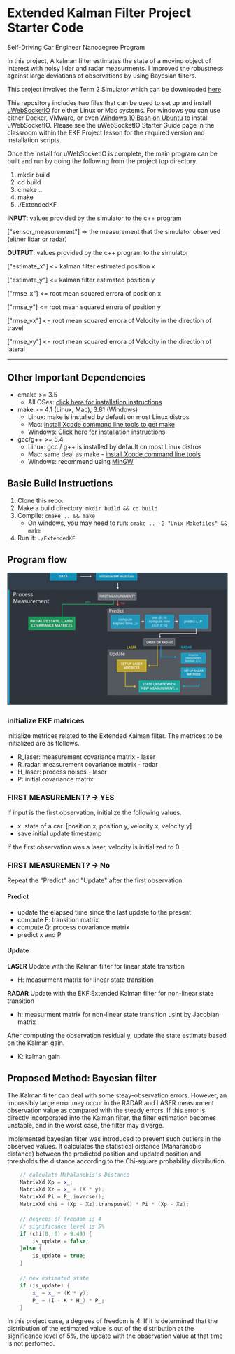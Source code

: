 # Extended Kalman Filter Project Starter Code

[flow]: ./Pics/sensorflow.png "flow"

Self-Driving Car Engineer Nanodegree Program

In this project, A kalman filter estimates the state of a moving object of interest with noisy lidar and radar measurments.
I improved the robustness against large deviations of observations by using Bayesian filters.

This project involves the Term 2 Simulator which can be downloaded [here](https://github.com/udacity/self-driving-car-sim/releases).

This repository includes two files that can be used to set up and install [uWebSocketIO](https://github.com/uWebSockets/uWebSockets) for either Linux or Mac systems. For windows you can use either Docker, VMware, or even [Windows 10 Bash on Ubuntu](https://www.howtogeek.com/249966/how-to-install-and-use-the-linux-bash-shell-on-windows-10/) to install uWebSocketIO. Please see the uWebSocketIO Starter Guide page in the classroom within the EKF Project lesson for the required version and installation scripts.

Once the install for uWebSocketIO is complete, the main program can be built and run by doing the following from the project top directory.

1. mkdir build
2. cd build
3. cmake ..
4. make
5. ./ExtendedKF

**INPUT**: values provided by the simulator to the c++ program

["sensor_measurement"] => the measurement that the simulator observed (either lidar or radar)

**OUTPUT**: values provided by the c++ program to the simulator

["estimate_x"] <= kalman filter estimated position x

["estimate_y"] <= kalman filter estimated position y

["rmse_x"] <= root mean squared errora of position x

["rmse_y"] <= root mean squared errora of position y 

["rmse_vx"] <= root mean squared errora of Velocity in the direction of travel

["rmse_vy"] <= root mean squared errora of Velocity in the direction of lateral

---

## Other Important Dependencies

* cmake >= 3.5
  * All OSes: [click here for installation instructions](https://cmake.org/install/)
* make >= 4.1 (Linux, Mac), 3.81 (Windows)
  * Linux: make is installed by default on most Linux distros
  * Mac: [install Xcode command line tools to get make](https://developer.apple.com/xcode/features/)
  * Windows: [Click here for installation instructions](http://gnuwin32.sourceforge.net/packages/make.htm)
* gcc/g++ >= 5.4
  * Linux: gcc / g++ is installed by default on most Linux distros
  * Mac: same deal as make - [install Xcode command line tools](https://developer.apple.com/xcode/features/)
  * Windows: recommend using [MinGW](http://www.mingw.org/)

## Basic Build Instructions

1. Clone this repo.
2. Make a build directory: `mkdir build && cd build`
3. Compile: `cmake .. && make` 
   * On windows, you may need to run: `cmake .. -G "Unix Makefiles" && make`
4. Run it: `./ExtendedKF `

## Program flow

![alt text][flow]

### initialize EKF matrices
Initialize metrices related to the Extended Kalman filter.
The metrices to be initialized are as flollows.

* R_laser: measurement covariance matrix - laser
* R_radar: measurement covariance matrix - radar
* H_laser: process noises - laser
* P: initial covariance matrix

### FIRST MEASUREMENT? -> YES
If input is the first observation, initialize the following values.

* x: state of a car. [position x, position y, velocity x, velocity y]
* save initial update timestamp

If the first observation was a laser, velocity is initialized to 0.

### FIRST MEASUREMENT? -> No
Repeat the "Predict" and "Update" after the first observation.

#### Predict

* update the elapsed time since the last update to the present
* compute F: transition matrix
* compute Q: process covariance matrix
* predict x and P

#### Update

**LASER**
Update with the Kalman filter for linear state transition
* H: measurment matrix for linear state transition

**RADAR**
Update with the EKF:Extended Kalman filter for non-linear state transition
* h: measurment matrix for non-linear state transition usint by Jacobian matrix

After computing the observation residual y, update the state estimate based on the Kalman gain.
* K: kalman gain

## **Proposed Method**: Bayesian filter

The Kalman filter can deal with some steay-observation errors.
However, an impossibly large error may occur in the RADAR and LASER measurment observation value as compared with the steady errors.
If this error is directly incorporated into the Kalman filter, the filter estimation becomes unstable, and in the worst case, the filter may diverge.

Implemented bayesian filter was introduced to prevent such outliers in the observed values.
It calculates the statistical distance (Maharanobis distance) between the predicted position and updated position and thresholds the distance according to the Chi-square probability distribution.

```cpp
    // calculate Mahalanobis's Distance
    MatrixXd Xp = x_;
    MatrixXd Xz = x_ + (K * y);
    MatrixXd Pi = P_.inverse();
    MatrixXd chi = (Xp - Xz).transpose() * Pi * (Xp - Xz);

    // degrees of freedom is 4
    // significance level is 5%
    if (chi(0, 0) > 9.49) {
        is_update = false;
    }else {
        is_update = true;
    }

    // new estimated state
    if (is_update) {
        x_ = x_ + (K * y);
        P_ = (I - K * H_) * P_;
    }
```

In this project case, a degrees of freedom is 4.
If it is determined that the distribution of the estimated value is out of the distribution at the significance level of 5%, the update with the observation value at that time is not perfomed.
